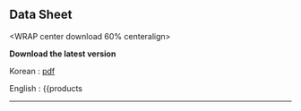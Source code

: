 
## Data Sheet


<WRAP center download 60% centeralign>
 
**Download the latest version**

Korean : [pdf](https://github.com/Wiznet/documents/blob/master/docs/PDF/w6100_ds_v104k.pdf)

English : 
{{products

</WRAP>

----
